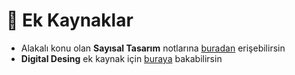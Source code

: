 # 📂 Ek Kaynaklar

- Alakalı konu olan **Sayısal Tasarım** notlarına [buradan][Sayısal Tasarım - Ege Uni] erişebilirsin
- **Digital Desing** ek kaynak için [buraya][Digital Design - ITU] bakabilirsin

[Digital Design - ITU]: https://web.itu.edu.tr/~orssi/dersler/LD/Chap_01.pdf
[Sayısal Tasarım - Ege Uni]: http://tec.ege.edu.tr/dersler/say_tas_ders_notu.pdf
